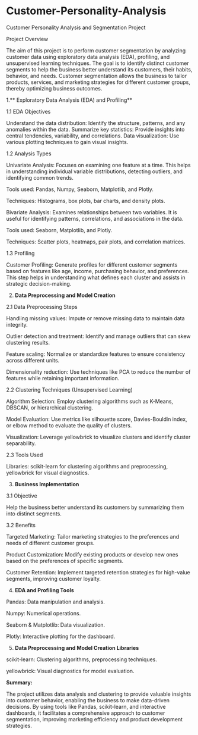 # Customer-Personality-Analysis


Customer Personality Analysis and Segmentation Project

Project Overview

The aim of this project is to perform customer segmentation by analyzing customer data using exploratory data analysis (EDA), profiling, and unsupervised learning techniques. The goal is to identify distinct customer segments to help the business better understand its customers, their habits, behavior, and needs. Customer segmentation allows the business to tailor products, services, and marketing strategies for different customer groups, thereby optimizing business outcomes.

1.** Exploratory Data Analysis (EDA) and Profiling**

1.1 EDA Objectives

Understand the data distribution: Identify the structure, patterns, and any anomalies within the data.
Summarize key statistics: Provide insights into central tendencies, variability, and correlations.
Data visualization: Use various plotting techniques to gain visual insights.

1.2 Analysis Types

Univariate Analysis: Focuses on examining one feature at a time. This helps in understanding individual variable distributions, detecting outliers, and identifying common trends.

Tools used: Pandas, Numpy, Seaborn, Matplotlib, and Plotly.

Techniques: Histograms, box plots, bar charts, and density plots.

Bivariate Analysis: Examines relationships between two variables. It is useful for identifying patterns, correlations, and associations in the data.

Tools used: Seaborn, Matplotlib, and Plotly.

Techniques: Scatter plots, heatmaps, pair plots, and correlation matrices.

1.3 Profiling

Customer Profiling: Generate profiles for different customer segments based on features like age, income, purchasing behavior, and preferences. This step helps in understanding what defines each cluster and assists in strategic decision-making.

2. **Data Preprocessing and Model Creation**

2.1 Data Preprocessing Steps

Handling missing values: Impute or remove missing data to maintain data integrity.

Outlier detection and treatment: Identify and manage outliers that can skew clustering results.

Feature scaling: Normalize or standardize features to ensure consistency across different units.

Dimensionality reduction: Use techniques like PCA to reduce the number of features while retaining important information.

2.2 Clustering Techniques (Unsupervised Learning)

Algorithm Selection: Employ clustering algorithms such as K-Means, DBSCAN, or hierarchical clustering.

Model Evaluation: Use metrics like silhouette score, Davies-Bouldin index, or elbow method to evaluate the quality of clusters.

Visualization: Leverage yellowbrick to visualize clusters and identify cluster separability.

2.3 Tools Used

Libraries: scikit-learn for clustering algorithms and preprocessing, yellowbrick for visual diagnostics.


3. **Business Implementation**

3.1 Objective

Help the business better understand its customers by summarizing them into distinct segments.

3.2 Benefits

Targeted Marketing: Tailor marketing strategies to the preferences and needs of different customer groups.

Product Customization: Modify existing products or develop new ones based on the preferences of specific segments.

Customer Retention: Implement targeted retention strategies for high-value segments, improving customer loyalty.

4. **EDA and Profiling Tools**

Pandas: Data manipulation and analysis.

Numpy: Numerical operations.

Seaborn & Matplotlib: Data visualization.

Plotly: Interactive plotting for the dashboard.

5. **Data Preprocessing and Model Creation Libraries**

scikit-learn: Clustering algorithms, preprocessing techniques.

yellowbrick: Visual diagnostics for model evaluation.

**Summary:**

The project utilizes data analysis and clustering to provide valuable insights into customer behavior, enabling the business to make data-driven decisions. By using tools like Pandas, scikit-learn, and interactive dashboards, it facilitates a comprehensive approach to customer segmentation, improving marketing efficiency and product development strategies.
